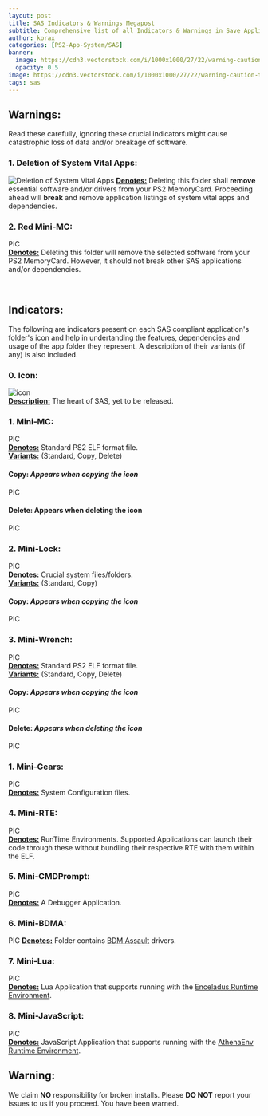 ```yaml
---
layout: post
title: SAS Indicators & Warnings Megapost
subtitle: Comprehensive list of all Indicators & Warnings in Save Application System's OSDSYS icons.  
author: korax
categories: [PS2-App-System/SAS]
banner: 
  image: https://cdn3.vectorstock.com/i/1000x1000/27/22/warning-caution-tape-black-and-yellow-line-vector-46252722.jpg
  opacity: 0.5
image: https://cdn3.vectorstock.com/i/1000x1000/27/22/warning-caution-tape-black-and-yellow-line-vector-46252722.jpg
tags: sas
---
```


## Warnings: 
Read these carefully, ignoring these crucial indicators might cause catastrophic loss of data and/or breakage of software.

### 1. Deletion of System Vital Apps:
![Deletion of System Vital Apps](https://github.com/ps2wiki/ps2wiki.github.io/blob/main/_posts/PS2-App-System/SAS/2024-08-19-sas-warnings-megapost/Deletion-of-System-Vital-Apps.png?raw=true)
<ins>**Denotes:**</ins> Deleting this folder shall **remove** essential software and/or drivers from your PS2 MemoryCard. Proceeding ahead will **break** and remove application listings of system vital apps and dependencies.

### 2. Red Mini-MC:  
PIC  
<ins>**Denotes:**</ins> Deleting this folder will remove the selected software from your PS2 MemoryCard. However, it should not break other SAS applications and/or dependencies.  

</br>

## Indicators:
The following are indicators present on each SAS compliant application's folder's icon and help in undertanding the features, dependencies and usage of the app folder they represent. A description of their variants (if any) is also included.


### 0. Icon:
![icon](https://www.clipartmax.com/png/middle/123-1232711_share-this-image-cartoon-tuna-fish.png)  
<ins>**Description:**</ins> The heart of SAS, yet to be released. 


### 1. Mini-MC:
PIC  
<ins>**Denotes:**</ins> Standard PS2 ELF format file.   
<ins>**Variants:**</ins> (Standard, Copy, Delete)  
#### Copy: <i>Appears when copying the icon</i>  
PIC  
#### Delete: Appears when deleting the icon  
PIC  

### 2. Mini-Lock:  
PIC  
<ins>**Denotes:**</ins> Crucial system files/folders.   
<ins>**Variants:**</ins> (Standard, Copy)  
#### Copy: <i>Appears when copying the icon</i>  
PIC  

### 3. Mini-Wrench:  
PIC  
<ins>**Denotes:**</ins> Standard PS2 ELF format file.   
<ins>**Variants:**</ins> (Standard, Copy, Delete)  
#### Copy: <i>Appears when copying the icon</i>  
PIC  
#### Delete: <i>Appears when deleting the icon</i>  
PIC  

### 1. Mini-Gears:  
PIC  
<ins>**Denotes:**</ins> System Configuration files.   

### 4. Mini-RTE:  
PIC  
<ins>**Denotes:**</ins> RunTime Environments. Supported Applications can launch their code through these without bundling their respective RTE with them within the ELF.  

### 5. Mini-CMDPrompt:  
PIC  
<ins>**Denotes:**</ins> A Debugger Application.   

### 6. Mini-BDMA:  
PIC
<ins>**Denotes:**</ins> Folder contains [BDM Assault](https://github.com/israpps/BDMAssault) drivers.   

### 7. Mini-Lua:  
PIC  
<ins>**Denotes:**</ins> Lua Application that supports running with the [Enceladus Runtime Environment](https://github.com/DanielSant0s/Enceladus).   

### 8. Mini-JavaScript:  
PIC  
<ins>**Denotes:**</ins>  JavaScript Application that supports running with the [AthenaEnv Runtime Environment](https://github.com/DanielSant0s/AthenaEnv).   


<div class="box-warning">
<strong><h2>Warning:</h2></strong>
We claim <b>NO</b> responsibility for broken installs. Please <b>DO NOT</b> report your issues to us if you proceed.
You have been warned.
</div>
